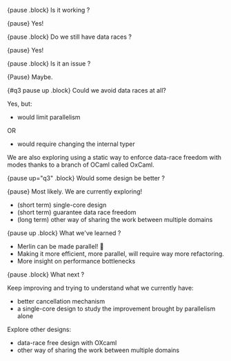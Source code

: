 
{pause .block}
Is it working ?

{pause} 
Yes!

{pause .block}
Do we still have data races ?

{pause}
Yes!

{pause .block}
Is it an issue ?

{Pause}
 Maybe. 

{#q3 pause up .block}
Could we avoid data races at all? 

Yes, but:
- would limit parallelism

OR

- would require changing the internal typer

We are also exploring using a static way to enforce data-race freedom with modes thanks to a branch of OCaml called OxCaml.

{pause up="q3" .block}
Would some design be better ?

{pause}
Most likely. We are currently exploring!

- (short term) single-core design
- (short term) guarantee data race freedom
- (long term) other way of sharing the work between multiple domains

{pause up .block}
What we've learned ?

- Merlin can be made parallel! 🥳 
- Making it more efficient, more parallel, will require way more refactoring.
- More insight on performance bottlenecks 

{pause .block}
What next ?

Keep improving and trying to understand what we currently have:
- better cancellation mechanism
- a single-core design to study the improvement brought by parallelism alone

Explore other designs:
- data-race free design with OXcaml
- other way of sharing the work between multiple domains
